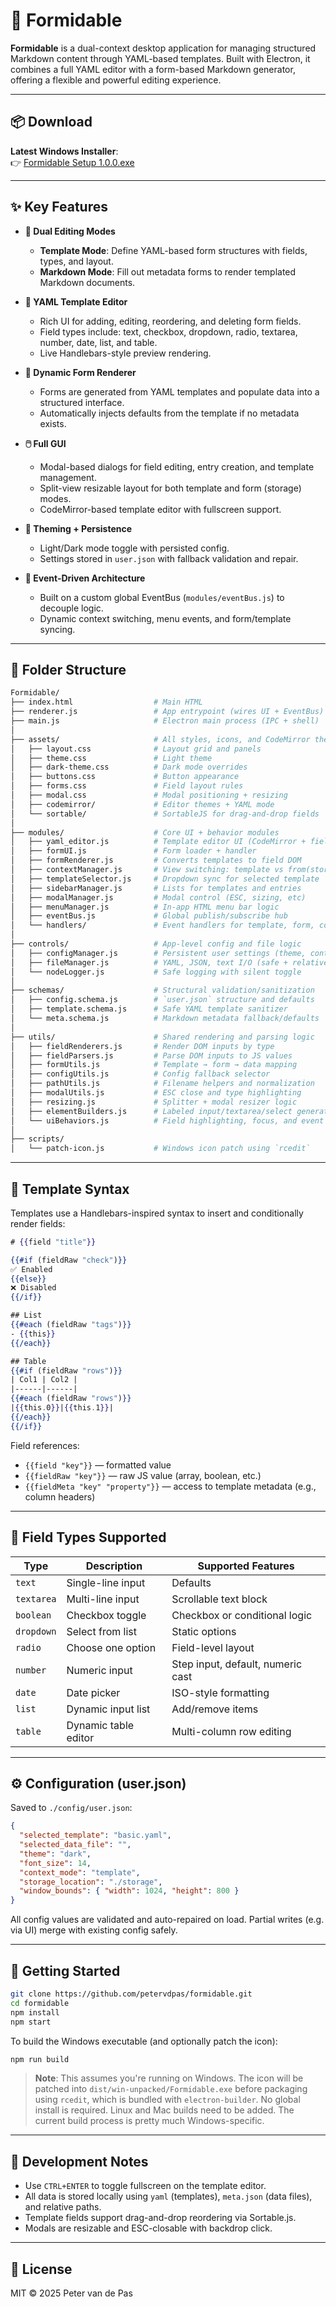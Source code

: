 # 🧾 Formidable

**Formidable** is a dual-context desktop application for managing structured Markdown content through YAML-based templates. Built with Electron, it combines a full YAML editor with a form-based Markdown generator, offering a flexible and powerful editing experience.

---

## 📦 Download

**Latest Windows Installer**:  
👉 [Formidable Setup 1.0.0.exe](https://github.com/petervdpas/Formidable/raw/master/installer/Formidable%20Setup%201.0.0.exe)

---

## ✨ Key Features

- **🔧 Dual Editing Modes**
  - **Template Mode**: Define YAML-based form structures with fields, types, and layout.
  - **Markdown Mode**: Fill out metadata forms to render templated Markdown documents.

- **📄 YAML Template Editor**
  - Rich UI for adding, editing, reordering, and deleting form fields.
  - Field types include: text, checkbox, dropdown, radio, textarea, number, date, list, and table.
  - Live Handlebars-style preview rendering.

- **🧩 Dynamic Form Renderer**
  - Forms are generated from YAML templates and populate data into a structured interface.
  - Automatically injects defaults from the template if no metadata exists.

- **🖱️ Full GUI**
  - Modal-based dialogs for field editing, entry creation, and template management.
  - Split-view resizable layout for both template and form (storage) modes.
  - CodeMirror-based template editor with fullscreen support.

- **🎨 Theming + Persistence**
  - Light/Dark mode toggle with persisted config.
  - Settings stored in `user.json` with fallback validation and repair.

- **🧠 Event-Driven Architecture**
  - Built on a custom global EventBus (`modules/eventBus.js`) to decouple logic.
  - Dynamic context switching, menu events, and form/template syncing.

---

## 🧱 Folder Structure

```bash
Formidable/
├── index.html                  # Main HTML
├── renderer.js                 # App entrypoint (wires UI + EventBus)
├── main.js                     # Electron main process (IPC + shell)
│
├── assets/                     # All styles, icons, and CodeMirror themes
│   ├── layout.css              # Layout grid and panels
│   ├── theme.css               # Light theme
│   ├── dark-theme.css          # Dark mode overrides
│   ├── buttons.css             # Button appearance
│   ├── forms.css               # Field layout rules
│   ├── modal.css               # Modal positioning + resizing
│   ├── codemirror/             # Editor themes + YAML mode
│   └── sortable/               # SortableJS for drag-and-drop fields
│
├── modules/                    # Core UI + behavior modules
│   ├── yaml_editor.js          # Template editor UI (CodeMirror + fields)
│   ├── formUI.js               # Form loader + handler
│   ├── formRenderer.js         # Converts templates to field DOM
│   ├── contextManager.js       # View switching: template vs from(storage)
│   ├── templateSelector.js     # Dropdown sync for selected template
│   ├── sidebarManager.js       # Lists for templates and entries
│   ├── modalManager.js         # Modal control (ESC, sizing, etc)
│   ├── menuManager.js          # In-app HTML menu bar logic
│   ├── eventBus.js             # Global publish/subscribe hub
│   └── handlers/               # Event handlers for template, form, context, etc.
│
├── controls/                   # App-level config and file logic
│   ├── configManager.js        # Persistent user settings (theme, context, etc)
│   ├── fileManager.js          # YAML, JSON, text I/O (safe + relative)
│   └── nodeLogger.js           # Safe logging with silent toggle
│
├── schemas/                    # Structural validation/sanitization
│   ├── config.schema.js        # `user.json` structure and defaults
│   ├── template.schema.js      # Safe YAML template sanitizer
│   └── meta.schema.js          # Markdown metadata fallback/defaults
│
├── utils/                      # Shared rendering and parsing logic
│   ├── fieldRenderers.js       # Render DOM inputs by type
│   ├── fieldParsers.js         # Parse DOM inputs to JS values
│   ├── formUtils.js            # Template → form → data mapping
│   ├── configUtils.js          # Config fallback selector
│   ├── pathUtils.js            # Filename helpers and normalization
│   ├── modalUtils.js           # ESC close and type highlighting
│   ├── resizing.js             # Splitter + modal resizer logic
│   ├── elementBuilders.js      # Labeled input/textarea/select generators
│   └── uiBehaviors.js          # Field highlighting, focus, and event bindings
│
├── scripts/
│   └── patch-icon.js           # Windows icon patch using `rcedit`
````

---

## 🧠 Template Syntax

Templates use a Handlebars-inspired syntax to insert and conditionally render fields:

```handlebars
# {{field "title"}}

{{#if (fieldRaw "check")}}
✅ Enabled
{{else}}
❌ Disabled
{{/if}}

## List
{{#each (fieldRaw "tags")}}
- {{this}}
{{/each}}

## Table
{{#if (fieldRaw "rows")}}
| Col1 | Col2 |
|------|------|
{{#each (fieldRaw "rows")}}
|{{this.0}}|{{this.1}}|
{{/each}}
{{/if}}
```

Field references:

- `{{field "key"}}` — formatted value
- `{{fieldRaw "key"}}` — raw JS value (array, boolean, etc.)
- `{{fieldMeta "key" "property"}}` — access to template metadata (e.g., column headers)

---

## 🧪 Field Types Supported

| Type       | Description          | Supported Features                |
| ---------- | -------------------- | --------------------------------- |
| `text`     | Single-line input    | Defaults                          |
| `textarea` | Multi-line input     | Scrollable text block             |
| `boolean`  | Checkbox toggle      | Checkbox or conditional logic     |
| `dropdown` | Select from list     | Static options                    |
| `radio`    | Choose one option    | Field-level layout                |
| `number`   | Numeric input        | Step input, default, numeric cast |
| `date`     | Date picker          | ISO-style formatting              |
| `list`     | Dynamic input list   | Add/remove items                  |
| `table`    | Dynamic table editor | Multi-column row editing          |

---

## ⚙️ Configuration (user.json)

Saved to `./config/user.json`:

```json
{
  "selected_template": "basic.yaml",
  "selected_data_file": "",
  "theme": "dark",
  "font_size": 14,
  "context_mode": "template",
  "storage_location": "./storage",
  "window_bounds": { "width": 1024, "height": 800 }
}
```

All config values are validated and auto-repaired on load. Partial writes (e.g. via UI) merge with existing config safely.

---

## 🚀 Getting Started

```bash
git clone https://github.com/petervdpas/formidable.git
cd formidable
npm install
npm start
```

To build the Windows executable (and optionally patch the icon):

```bash
npm run build
```

> **Note**: This assumes you're running on Windows. The icon will be patched into `dist/win-unpacked/Formidable.exe` before packaging using `rcedit`, which is bundled with `electron-builder`. No global install is required.
> Linux and Mac builds need to be added. The current build process is pretty much Windows-specific.

---

## 🧪 Development Notes

- Use `CTRL+ENTER` to toggle fullscreen on the template editor.
- All data is stored locally using `yaml` (templates), `meta.json` (data files), and relative paths.
- Template fields support drag-and-drop reordering via Sortable.js.
- Modals are resizable and ESC-closable with backdrop click.

---

## 📜 License

MIT © 2025 Peter van de Pas

